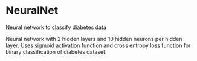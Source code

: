# NeuralNet
Neural network to classify diabetes data

Neural network with 2 hidden layers and 10 hidden neurons per hidden layer. Uses sigmoid activation function and cross entropy loss function for binary classification of diabetes dataset.
